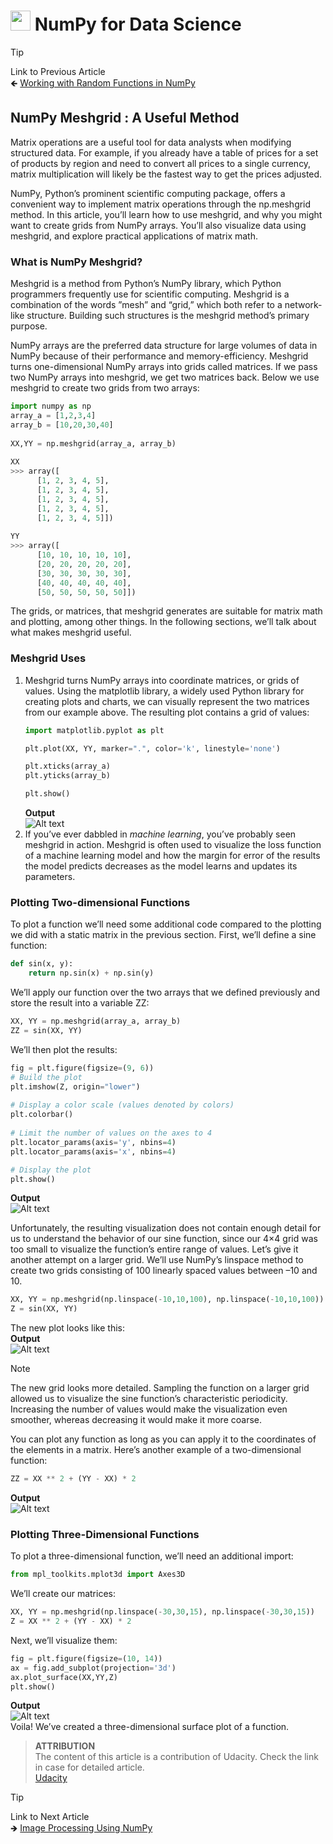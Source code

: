 # <picture> <source srcset="https://numpy.org/images/logo.svg" type="image/webp"> <img src="https://numpy.org/images/logo.svg" width="32" height="32"> </picture> NumPy for Data Science 

> [!TIP]  
> Link to Previous Article  
> 🡸 [Working with Random Functions in NumPy](/Numpy/Articles/97_working_with_numpy.md)

## NumPy Meshgrid : A Useful Method

Matrix operations are a useful tool for data analysts when modifying structured data. For example, if you already have a table of prices for a set of products by region and need to convert all prices to a single currency, matrix multiplication will likely be the fastest way to get the prices adjusted.

NumPy, Python’s prominent scientific computing package, offers a convenient way to implement matrix operations through the np.meshgrid method. In this article, you’ll learn how to use meshgrid, and why you might want to create grids from NumPy arrays. You’ll also visualize data using meshgrid, and explore practical applications of matrix math.

### What is NumPy Meshgrid?
Meshgrid is a method from Python’s NumPy library, which Python programmers frequently use for scientific computing. Meshgrid is a combination of the words ”mesh” and “grid,” which both refer to a network-like structure. Building such structures is the meshgrid method’s primary purpose.

NumPy arrays are the preferred data structure for large volumes of data in NumPy because of their performance and memory-efficiency. Meshgrid turns one-dimensional NumPy arrays into grids called matrices. If we pass two NumPy arrays into meshgrid, we get two matrices back. Below we use meshgrid to create two grids from two arrays: 

```python
import numpy as np
array_a = [1,2,3,4]
array_b = [10,20,30,40]
 
XX,YY = np.meshgrid(array_a, array_b)
 
XX
>>> array([
      [1, 2, 3, 4, 5],
      [1, 2, 3, 4, 5],
      [1, 2, 3, 4, 5],
      [1, 2, 3, 4, 5],
      [1, 2, 3, 4, 5]])
 
YY
>>> array([
      [10, 10, 10, 10, 10],
      [20, 20, 20, 20, 20],
      [30, 30, 30, 30, 30],
      [40, 40, 40, 40, 40],
      [50, 50, 50, 50, 50]])
```

The grids, or matrices, that meshgrid generates are suitable for matrix math and plotting, among other things. In the following sections, we’ll talk about what makes meshgrid useful.

### Meshgrid Uses

1. Meshgrid turns NumPy arrays into coordinate matrices, or grids of values. Using the matplotlib library, a widely used Python library for creating plots and charts, we can visually represent the two matrices from our example above. The resulting plot contains a grid of values:
    ```python
    import matplotlib.pyplot as plt
    
    plt.plot(XX, YY, marker=".", color='k', linestyle='none')
    
    plt.xticks(array_a)
    plt.yticks(array_b)
    
    plt.show()
    ```
    **Output**  
    ![Alt text](/Numpy/Resources/Images/d83ec82f-0846-4927-917a-b7d30a9120c9.png)
2. If you’ve ever dabbled in *machine learning*, you’ve probably seen meshgrid in action. Meshgrid is often used to visualize the loss function of a machine learning model and how the margin for error of the results the model predicts decreases as the model learns and updates its parameters.

### Plotting Two-dimensional Functions

To plot a function we’ll need some additional code compared to the plotting we did with a static matrix in the previous section. First, we’ll define a sine function:
```python
def sin(x, y):
    return np.sin(x) + np.sin(y)
```
We’ll apply our function over the two arrays that we defined previously and store the result into a variable ZZ:
```python
XX, YY = np.meshgrid(array_a, array_b)
ZZ = sin(XX, YY) 
```
We’ll then plot the results:
```python
fig = plt.figure(figsize=(9, 6))
# Build the plot
plt.imshow(Z, origin="lower")
 
# Display a color scale (values denoted by colors)
plt.colorbar()
 
# Limit the number of values on the axes to 4
plt.locator_params(axis='y', nbins=4)
plt.locator_params(axis='x', nbins=4)

# Display the plot
plt.show()
```
**Output**  
![Alt text](/Numpy/Resources/Images/a280dac4-22c2-467a-aece-4583751d82d8.png)

Unfortunately, the resulting visualization does not contain enough detail for us to understand the behavior of our sine function, since our 4×4 grid was too small to visualize the function’s entire range of values. Let’s give it another attempt on a larger grid. We’ll use NumPy’s linspace method to create two grids consisting of 100 linearly spaced values between –10 and 10.
```python
XX, YY = np.meshgrid(np.linspace(-10,10,100), np.linspace(-10,10,100))
Z = sin(XX, YY) 
```
The new plot looks like this:  
**Output**  
![Alt text](/Numpy/Resources/Images/379d05ec-af0b-4b7a-8fb7-2656ed0242ee.png)

> [!NOTE]
> The new grid looks more detailed. Sampling the function on a larger grid allowed us to visualize the sine function’s characteristic periodicity. Increasing the number of values would make the visualization even smoother, whereas decreasing it would make it more coarse.

You can plot any function as long as you can apply it to the coordinates of the elements in a matrix. Here’s another example of a two-dimensional function:

```python
ZZ = XX ** 2 + (YY - XX) * 2
```
**Output**  
![Alt text](/Numpy/Resources/Images/c69a19b7-0c34-4ca2-ba3d-fd391a75064b.png)

### Plotting Three-Dimensional Functions
To plot a three-dimensional function, we’ll need an additional import:
```python
from mpl_toolkits.mplot3d import Axes3D
```

We’ll create our matrices:
```python
XX, YY = np.meshgrid(np.linspace(-30,30,15), np.linspace(-30,30,15))
Z = XX ** 2 + (YY - XX) * 2
```

Next, we’ll visualize them:
```python
fig = plt.figure(figsize=(10, 14))
ax = fig.add_subplot(projection='3d')
ax.plot_surface(XX,YY,Z)
plt.show()
```
**Output**  
![Alt text](/Numpy/Resources/Images/10274ba3-345c-4384-8c37-d6ed8c85a90a.png)  
Voila! We’ve created a three-dimensional surface plot of a function.


> **ATTRIBUTION**  
> The content of this article is a contribution of Udacity. Check the link in case for detailed article.  
> [Udacity](https://www.udacity.com/blog/2021/10/numpy-np-meshgrid-tutorial-for-beginners.html#:~:text=Meshgrid%20is%20often%20used%20to,meshgrid%20to%20plot%20a%20function.)

> [!TIP]  
> Link to Next Article  
> 🡺 [Image Processing Using NumPy](/Numpy/Articles/99_image_processing.md)